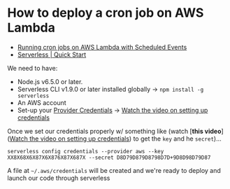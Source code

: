 # How to deploy a cron job on AWS Lambda

- [Running cron jobs on AWS Lambda with Scheduled Events](https://medium.com/blogfoster-engineering/running-cron-jobs-on-aws-lambda-with-scheduled-events-e8fe38686e20)
- [Serverless | Quick Start](https://serverless.com/framework/docs/providers/aws/guide/quick-start/)

We need to have:

- Node.js v6.5.0 or later.
- Serverless CLI v1.9.0 or later installed globally → `npm install -g serverless`
- An AWS account
- Set-up your [Provider Credentials](https://serverless.com/framework/docs/providers/aws/guide/credentials) -> [Watch the video on setting up credentials](https://www.youtube.com/watch?v=KngM5bfpttA)

Once we set our credentials properly w/ something like (watch [**this video**]([Watch the video on setting up credentials](https://www.youtube.com/watch?v=KngM5bfpttA)) to get the `key` and he `secret`)...

```
serverless config credentials --provider aws --key XX8X68X6X87X6X876X87X687X --secret D8D79D879D8798D7D+9D8D98D79D87
```

A file at `~/.aws/credentials` will be created and we're ready to deploy and launch our code through serverless